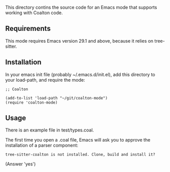 This directory contins the source code for an Emacs mode that supports
working with Coalton code.

## Requirements

This mode requires Emacs version 29.1 and above, because it relies on
tree-sitter.

## Installation

In your emacs init file (probably ~/.emacs.d/init.el), 
add this directory to your load-path, and require the mode:

    ;; Coalton
    
    (add-to-list 'load-path "~/git/coalton-mode")
    (require 'coalton-mode)

## Usage

There is an example file in test/types.coal.

The first time you open a .coal file, Emacs will ask you to approve
the installation of a parser component:

    tree-sitter-coalton is not installed. Clone, build and install it?
    
(Answer 'yes')

